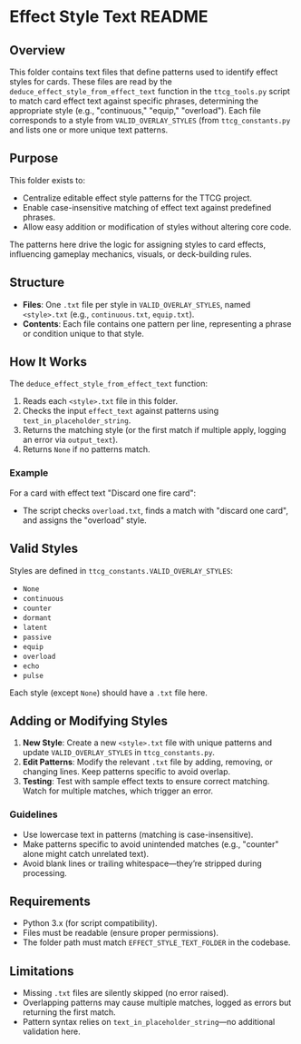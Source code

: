 # Effect Style Text README

## Overview
This folder contains text files that define patterns used to identify effect styles for cards. These files are read by the `deduce_effect_style_from_effect_text` function in the `ttcg_tools.py` script to match card effect text against specific phrases, determining the appropriate style (e.g., "continuous," "equip," "overload"). Each file corresponds to a style from `VALID_OVERLAY_STYLES` (from `ttcg_constants.py` and lists one or more unique text patterns.

## Purpose
This folder exists to:
- Centralize editable effect style patterns for the TTCG project.
- Enable case-insensitive matching of effect text against predefined phrases.
- Allow easy addition or modification of styles without altering core code.

The patterns here drive the logic for assigning styles to card effects, influencing gameplay mechanics, visuals, or deck-building rules.

## Structure
- **Files**: One `.txt` file per style in `VALID_OVERLAY_STYLES`, named `<style>.txt` (e.g., `continuous.txt`, `equip.txt`).
- **Contents**: Each file contains one pattern per line, representing a phrase or condition unique to that style.

## How It Works
The `deduce_effect_style_from_effect_text` function:
1. Reads each `<style>.txt` file in this folder.
2. Checks the input `effect_text` against patterns using `text_in_placeholder_string`.
3. Returns the matching style (or the first match if multiple apply, logging an error via `output_text`).
4. Returns `None` if no patterns match.

### Example
For a card with effect text "Discard one fire card":
- The script checks `overload.txt`, finds a match with "discard one <typeslevels> card", and assigns the "overload" style.

## Valid Styles
Styles are defined in `ttcg_constants.VALID_OVERLAY_STYLES`:
- `None`
- `continuous`
- `counter`
- `dormant`
- `latent`
- `passive`
- `equip`
- `overload`
- `echo`
- `pulse`

Each style (except `None`) should have a `.txt` file here.

## Adding or Modifying Styles
1. **New Style**: Create a new `<style>.txt` file with unique patterns and update `VALID_OVERLAY_STYLES` in `ttcg_constants.py`.
2. **Edit Patterns**: Modify the relevant `.txt` file by adding, removing, or changing lines. Keep patterns specific to avoid overlap.
3. **Testing**: Test with sample effect texts to ensure correct matching. Watch for multiple matches, which trigger an error.

### Guidelines
- Use lowercase text in patterns (matching is case-insensitive).
- Make patterns specific to avoid unintended matches (e.g., "counter" alone might catch unrelated text).
- Avoid blank lines or trailing whitespace—they’re stripped during processing.

## Requirements
- Python 3.x (for script compatibility).
- Files must be readable (ensure proper permissions).
- The folder path must match `EFFECT_STYLE_TEXT_FOLDER` in the codebase.

## Limitations
- Missing `.txt` files are silently skipped (no error raised).
- Overlapping patterns may cause multiple matches, logged as errors but returning the first match.
- Pattern syntax relies on `text_in_placeholder_string`—no additional validation here.
